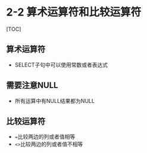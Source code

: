 # 2-2 算术运算符和比较运算符

[TOC]

## 算术运算符

- SELECT子句中可以使用常数或者表达式

## 需要注意NULL

- 所有运算中有NULL结果都为NULL

## 比较运算符

- `=`比较两边的列或者值相等
- `<>`比较两边的列或者值不相等